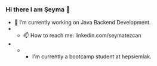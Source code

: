 ### Hi there I am Şeyma 👋

- 🔭 I’m currently working on Java Backend Development.
- - 📫 How to reach me: linkedin.com/seymatezcan
- - - I'm currently a bootcamp student at hepsiemlak.

<!--
**seymatezcan/seymatezcan** is a ✨ _special_ ✨ repository because its `README.md` (this file) appears on your GitHub profile.

Here are some ideas to get you started:

- 🔭 I’m currently working on Java Backend Development.
- 🌱 I’m currently learning ...
- 👯 I’m looking to collaborate on ...
- 🤔 I’m looking for help with ...
- 💬 Ask me about ...
- 📫 How to reach me: 
- 😄 Pronouns: ...
- ⚡ Fun fact: ... 
-->
